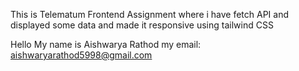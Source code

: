 This is Telematum Frontend Assignment 
where i have fetch API and displayed some data and made it responsive using tailwind CSS 

Hello My name is Aishwarya Rathod
my email: aishwaryarathod5998@gmail.com
